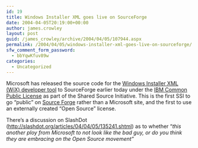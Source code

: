 ```yaml
---
id: 19
title: Windows Installer XML goes live on SourceForge
date: 2004-04-05T20:19:00+00:00
author: james.crowley
layout: post
guid: /james_crowley/archive/2004/04/05/107944.aspx
permalink: /2004/04/05/windows-installer-xml-goes-live-on-sourceforge/
sfw_comment_form_password:
  - bbYqwKfuv89w
categories:
  - Uncategorized
---
```

Microsoft has released the&nbsp;source code for the [Windows Installer XML (WiX) developer tool](http://sourceforge.net/projects/wix/) to SourceForge earlier today&nbsp;under the [IBM Common Public License](http://www-124.ibm.com/developerworks/oss/CPLv1.0.htm) as part of the Shared Source Initiative. This is the first SSI to go &#8220;public&#8221; on [Source Forge](http://sourceforge.net/projects/wix/) rather than a Microsoft site, and the first to use an externally created &#8220;Open Source&#8221; license.

  


There&#8217;s a discussion on SlashDot (<http://slashdot.org/articles/04/04/05/135241.shtml>) as to whether &#8220;_this another ploy from Microsoft to not look like the bad guy, or do you think they are embracing on the Open Source movement&#8221;_